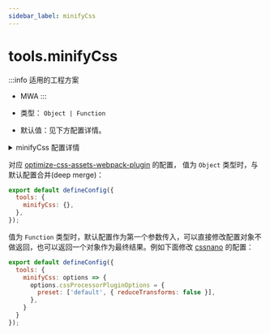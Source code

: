 ```yaml
---
sidebar_label: minifyCss
---
```


# tools.minifyCss

:::info 适用的工程方案
* MWA
:::

* 类型： `Object | Function`
* 默认值：见下方配置详情。

<details>
  <summary>minifyCss 配置详情</summary>

```js
  {
    cssProcessorOptions: {
      parser: safePostCssParser,
        map: { // 设置 output.disableSourceMap 后，为 false
          inline: false,
          annotation: true,
        }
    },
  }
```

:::tip 提示
更多关于：<a href="https://github.com/NMFR/optimize-css-assets-webpack-plugin" target="_blank">MinifyCss 配置</a>。
:::
</details>

对应 [optimize-css-assets-webpack-plugin](https://github.com/NMFR/optimize-css-assets-webpack-plugin) 的配置， 值为 `Object` 类型时，与默认配置合并(deep merge)：


```js title="modern.config.js"
export default defineConfig({
  tools: {
    minifyCss: {},
  },
});
```

值为 `Function` 类型时，默认配置作为第一个参数传入，可以直接修改配置对象不做返回，也可以返回一个对象作为最终结果。例如下面修改 [cssnano](https://cssnano.co/) 的配置：


```js title="modern.config.js"
export default defineConfig({
  tools: {
    minifyCss: options => {
      options.cssProcessorPluginOptions = {
        preset: ['default', { reduceTransforms: false }],
      },
    }
  }
});
```
